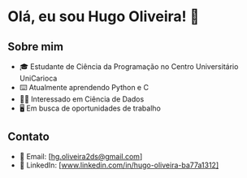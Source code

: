 # Olá, eu sou Hugo Oliveira! 👋

## Sobre mim

- 🎓 Estudante de Ciência da Programação no Centro Universitário UniCarioca
- ⌨️ Atualmente aprendendo Python e C
- 👨‍💻 Interessado em Ciência de Dados
- 🖥️ Em busca de oportunidades de trabalho

## Contato

- 📧 Email: [hg.oliveira2ds@gmail.com]
- 🔗 LinkedIn: [www.linkedin.com/in/hugo-oliveira-ba77a1312]
